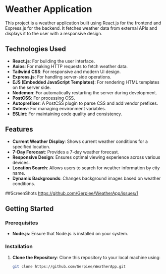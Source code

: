 # Weather Application

This project is a weather application built using React.js for the frontend and Express.js for the backend. It fetches weather data from external APIs and displays it to the user with a responsive design.

## Technologies Used

- **React.js**: For building the user interface.
- **Axios**: For making HTTP requests to fetch weather data.
- **Tailwind CSS**: For responsive and modern UI design.
- **Express.js**: For handling server-side operations.
- **EJS (Embedded JavaScript Templates)**: For rendering HTML templates on the server side.
- **Nodemon**: For automatically restarting the server during development.
- **PostCSS**: For processing CSS.
- **Autoprefixer**: A PostCSS plugin to parse CSS and add vendor prefixes.
- **Dotenv**: For managing environment variables.
- **ESLint**: For maintaining code quality and consistency.

## Features

- **Current Weather Display**: Shows current weather conditions for a specified location.
- **7-Day Forecast**: Provides a 7-day weather forecast.
- **Responsive Design**: Ensures optimal viewing experience across various devices.
- **Location Search**: Allows users to search for weather information by city name.
- **Dynamic Backgrounds**: Changes background images based on weather conditions.

##ScreenShots
https://github.com/Gerpiee/WeatherApp/issues/1

## Getting Started

### Prerequisites

- **Node.js**: Ensure that Node.js is installed on your system.

### Installation

1. **Clone the Repository**: Clone this repository to your local machine using:
   ```bash
   git clone https://github.com/Gerpiee/WeatherApp.git
